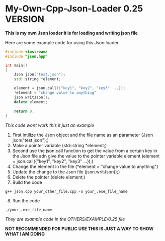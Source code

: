 # My-Own-Cpp-Json-Loader 0.25 VERSION
 **This is my own Json loader it is for loading and writing json file**

 Here are some example code for using this Json loader.

```cpp
#include <iostream>
#include "json.hpp"

int main()
{
	Json json("test.json");
	std::string *element;

	element = json.call({"key1", "key2", "key3" ...});
	*element = "change value to anything"
	json.writJson();
	delete element;
	
	return 0;
}
```

*This code wont work this it just an example*

1. First intilize the Json object and the file name as an parameter (Json json("test.json");)
2. Make a pointer variable (std::string *element;)
3. Second use the json.call function to get the value from a certain key in the Json file adn give the value to the pointer variable element (element = json.call({"key1", "key2", "key3" ...});)
4. Change the element in the file (*element = "change value to anything")
5. Update the change to the Json file (json.writJson();)
6. Delete the pointer (delete element;)
7. Build the code

```
g++ json.cpp your_other_file.cpp -o your_.exe_file_name
```

8. Run the code

```
./your_.exe_file_name
```
   
_They are example code in the OTHERS/EXAMPLE/0.25 file_

**NOT RECOMMENDED FOR PUBLIC USE THIS IS JUST A WAY TO SHOW WHAT I AM DOING**
